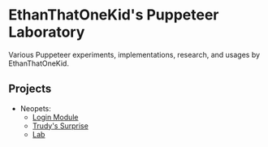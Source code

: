 # EthanThatOneKid's Puppeteer Laboratory
Various Puppeteer experiments, implementations, research, and usages by EthanThatOneKid.

## Projects
* Neopets:
  * [Login Module](neopets/login/index.js)
  * [Trudy's Surprise](neopets/trudy/index.js)
  * [Lab](neopets/lab/index.js)
